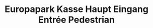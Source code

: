 ---
title: "Europapark Kasse Haupt Eingang Entrée Pedestrian"
url: /rust/europapark-kasse-haupt-eingang-entree-pedestrian/
shop: Tickets
---